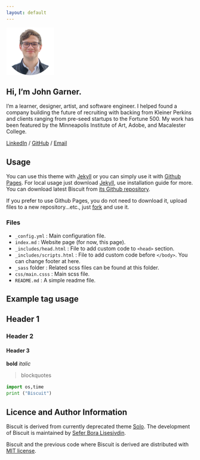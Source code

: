 ```yaml
---
layout: default
---
```


![Banner](assets/vienna-3.png)

## Hi, I’m John Garner.

I’m a learner, designer, artist, and software engineer. I helped found a company building the future of recruiting with backing from Kleiner Perkins and clients ranging from pre-seed startups to the Fortune 500. My work has been featured by the Minneapolis Institute of Art, Adobe, and Macalester College.

[LinkedIn](https://www.linkedin.com/in/john-garner/) / [GitHub](https://github.com/johngarner) / [Email](mailto:john@garner.io)

## Usage

You can use this theme with [Jekyll](http://jekyllrb.com/) or you can simply use it with [Github Pages](https://pages.github.com).
For local usage just download [Jekyll](http://jekyllrb.com/), use installation guide for more. You can download latest Biscuit from [its Github repository](https://github.com/sblisesivdin/biscuit).

If you prefer to use Github Pages, you do not need to download it, upload files to a new repository...etc., just [fork](https://docs.github.com/en/get-starter/quickstart/fork-a-repo) and use it.

### Files

* `_config.yml`            : Main configuration file.
* `index.md`               : Website page (for now, this page).
* `_includes/head.html`    : File to add custom code to `<head>` section.
* `_includes/scripts.html` : File to add custom code before `</body>`. You can change footer at here.
* `_sass` folder           : Related scss files can be found at this folder.
* `css/main.csss`          : Main scss file.
* `README.md`              : A simple readme file.

## Example tag usage

## Header 1
### Header 2
#### Header 3
**bold**
*italic*

> blockquotes

~~~python
import os,time
print ("Biscuit")
~~~

## Licence and Author Information

Biscuit is derived from currently deprecated theme [Solo](http://github.com/chibicode/solo). The development of Biscuit is maintained by [Sefer Bora Lisesivdin](https://lrgresearch.org/bora).

Biscuit and the previous code where Biscuit is derived are distributed with [MIT license](https://github.com/sblisesivdin/biscuit/blob/gh-pages/LICENSE).
